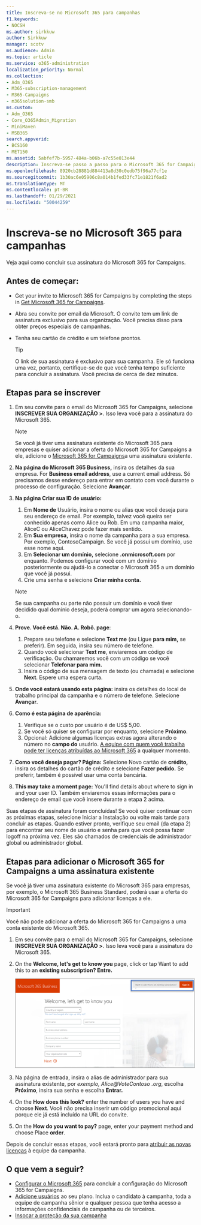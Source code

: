 ```yaml
---
title: Inscreva-se no Microsoft 365 para campanhas
f1.keywords:
- NOCSH
ms.author: sirkkuw
author: Sirkkuw
manager: scotv
ms.audience: Admin
ms.topic: article
ms.service: o365-administration
localization_priority: Normal
ms.collection:
- Adm_O365
- M365-subscription-management
- M365-Campaigns
- m365solution-smb
ms.custom:
- Adm_O365
- Core_O365Admin_Migration
- MiniMaven
- MSB365
search.appverid:
- BCS160
- MET150
ms.assetid: 5abfef7b-5957-484a-b06b-a7c55e013e44
description: Inscreva-se passo a passo para o Microsoft 365 for Campaigns. Proteja sua campanha contra ameaças de segurança cibernética a emails, dados e comunicação.
ms.openlocfilehash: 8920cb28881d884413a8d30c0edb75f96a77cf1e
ms.sourcegitcommit: 1b30ac6e05906c8a014b1fed33fc71e1821f6ad2
ms.translationtype: MT
ms.contentlocale: pt-BR
ms.lasthandoff: 01/29/2021
ms.locfileid: "50044259"
---
```

# <a name="sign-up-for-microsoft-365-for-campaigns"></a>Inscreva-se no Microsoft 365 para campanhas 

Veja aqui como concluir sua assinatura do Microsoft 365 for Campaigns.

## <a name="before-you-start"></a>Antes de começar:

- Get your invite to Microsoft 365 for Campaigns by completing the steps in [Get Microsoft 365 for Campaigns](get-microsoft-365-campaigns.md#get-microsoft-365-for-campaigns).
- Abra seu convite por email da Microsoft. O convite tem um link de assinatura exclusivo para sua organização. Você precisa disso para obter preços especiais de campanhas.
- Tenha seu cartão de crédito e um telefone prontos.

    > [!TIP]
    > O link de sua assinatura é exclusivo para sua campanha. Ele só funciona uma vez, portanto, certifique-se de que você tenha tempo suficiente para concluir a assinatura. Você precisa de cerca de dez minutos.

## <a name="steps-to-sign-up"></a>Etapas para se inscrever

1. Em seu convite para o email do Microsoft 365 for Campaigns, selecione **INSCREVER SUA ORGANIZAÇÃO >**. Isso leva você para a assinatura do Microsoft 365.
    > [!NOTE]
    > Se você já tiver uma assinatura existente do Microsoft 365 para empresas e quiser adicionar a oferta do Microsoft 365 for Campaigns a ele, adicione o [Microsoft 365 for Campaigns](#steps-to-add-microsoft-365-for-campaigns-to-an-existing-subscription)a uma assinatura existente.
1. **Na página do Microsoft 365 Business,** insira os detalhes da sua empresa. For **Business email address**, use a current email address. Só precisamos desse endereço para entrar em contato com você durante o processo de configuração. Selecione **Avançar**.
1. **Na página Criar sua ID de usuário:**
    1. Em **Nome de** Usuário, insira o nome ou alias que você deseja para seu endereço de email. Por exemplo, talvez você queira ser conhecido apenas como Alice ou Rob. Em uma campanha maior, AliceC ou AliceChavez pode fazer mais sentido.
    2. Em **Sua empresa,** insira o nome da campanha para a sua empresa. Por exemplo, ContosoCampaign. Se você já possui um domínio, use esse nome aqui. 
    3. Em **Selecionar um domínio,** selecione **.onmicrosoft.com** por enquanto. Podemos configurar você com um domínio posteriormente ou ajudá-lo a conectar o Microsoft 365 a um domínio que você já possui.
    4. Crie uma senha e selecione **Criar minha conta.**
    > [!NOTE]
    > Se sua campanha ou parte não possuir um domínio e você tiver decidido qual domínio deseja, poderá comprar um agora selecionando-o.

4. **Prove. Você está. Não. A. Robô. page**:
    1. Prepare seu telefone e selecione **Text me** (ou Ligue **para mim,** se preferir). Em seguida, insira seu número de telefone. 
    2. Quando você selecionar **Text me**, enviaremos um código de verificação. Ou chamaremos você com um código se você selecionar **Telefonar para mim.**
    3. Insira o código de sua mensagem de texto (ou chamada) e selecione **Next**. Espere uma espera curta. 
5. **Onde você estará usando esta página:** insira os detalhes do local de trabalho principal da campanha e o número de telefone. Selecione **Avançar**.
6. **Como é esta página de aparência:**
    1. Verifique se o custo por usuário é de US$ 5,00. 
    2. Se você só quiser se configurar por enquanto, selecione **Próximo**. 
    3. Opcional: Adicione algumas licenças extras agora alterando o número no **campo do** usuário. [A equipe com quem você trabalha pode ter licenças atribuídas ao Microsoft 365](../business/add-users-m365b.md?toc=/microsoft-365/campaigns/toc.json) a qualquer momento.
7. **Como você deseja pagar? Página:** Selecione Novo cartão de **crédito,** insira os detalhes do cartão de crédito e selecione **Fazer pedido.** Se preferir, também é possível usar uma conta bancária.
8. **This may take a moment page:** You'll find details about where to sign in and your user ID. Também enviaremos essas informações para o endereço de email que você insere durante a etapa 2 acima.

Suas etapas de assinatura foram concluídas! Se você quiser continuar com as próximas etapas, selecione Iniciar a Instalação ou volte mais tarde para concluir as etapas. Quando estiver pronto, verifique seu email (da etapa 2) para encontrar seu nome de usuário e senha para que você possa fazer logoff na próxima vez. Eles são chamados de credenciais de administrador global ou administrador global.

## <a name="steps-to-add-microsoft-365-for-campaigns-to-an-existing-subscription"></a>Etapas para adicionar o Microsoft 365 for Campaigns a uma assinatura existente

Se você já tiver uma assinatura existente do Microsoft 365 para empresas, por exemplo, o Microsoft 365 Business Standard, poderá usar a oferta do Microsoft 365 for Campaigns para adicionar licenças a ele.
> [!IMPORTANT]
> Você não pode adicionar a oferta do Microsoft 365 for Campaigns a uma conta existente do Microsoft 365.

1. Em seu convite para o email do Microsoft 365 for Campaigns, selecione **INSCREVER SUA ORGANIZAÇÃO >**. Isso leva você para a assinatura do Microsoft 365.
2. On the **Welcome, let's get to know you** page, click or tap Want to add this to an **existing subscription? Entre.**
    
    ![Escolha Entrar no canto superior direito.](../media/addtoexisting.png)
3. Na página de entrada, insira o alias de administrador para sua assinatura existente, por *exemplo, Alice@VoteContoso <span></span> .org*, escolha **Próximo**, insira sua senha e escolha **Entrar.**
4. On the **How does this look?** enter the number of users you have and choose **Next**. Você não precisa inserir um código promocional aqui porque ele já está incluído na URL do convite.
5. On the **How do you want to pay?** page, enter your payment method and choose Place **order**.

Depois de concluir essas etapas, você estará pronto para [atribuir as novas licenças](../admin/manage/assign-licenses-to-users.md) à equipe da campanha.

## <a name="whats-next"></a>O que vem a seguir?

- [Configurar o Microsoft 365](../business/set-up.md?toc=/microsoft-365/campaigns/toc.json) para concluir a configuração do Microsoft 365 for Campaigns.
- [Adicione usuários](../business/add-users-m365b.md?toc=/microsoft-365/campaigns/toc.json) ao seu plano. Inclua o candidato à campanha, toda a equipe de campanha sênior e qualquer pessoa que tenha acesso a informações confidenciais de campanha ou de terceiros.
- [Insocar a proteção da sua campanha](m365-campaigns-security-overview.md)